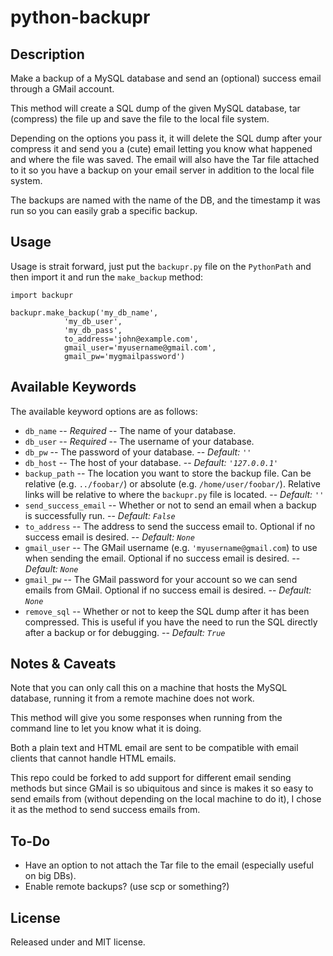# python-backupr

## Description

Make a backup of a MySQL database and send an (optional) success email through a GMail account.

This method will create a SQL dump of the given MySQL database, tar (compress) the file up and save the file to the local file system. 

Depending on the options you pass it, it will delete the SQL dump after your compress it and send you a (cute) email letting you know what happened and where the file was saved. The email will also have the Tar file attached to it so you have a backup on your email server in addition to the local file system.

The backups are named with the name of the DB, and the timestamp it was run so you can easily grab a specific backup.


## Usage

Usage is strait forward, just put the `backupr.py` file on the `PythonPath` and then import it and run the `make_backup` method:

    import backupr
    
    backupr.make_backup('my_db_name', 
                'my_db_user', 
                'my_db_pass', 
                to_address='john@example.com', 
                gmail_user='myusername@gmail.com', 
                gmail_pw='mygmailpassword')


## Available Keywords

The available keyword options are as follows:
                
- `db_name` -- *Required* -- The name of your database.
- `db_user` -- *Required* -- The username of your database.
- `db_pw` -- The password of your database. -- *Default: `''`*
- `db_host` -- The host of your database. -- *Default: `'127.0.0.1'`*
- `backup_path` -- The location you want to store the backup file. Can be relative (e.g. `../foobar/`) or absolute (e.g. `/home/user/foobar/`). Relative links will be relative to where the `backupr.py` file is located. -- *Default: `''`*
- `send_success_email` -- Whether or not to send an email when a backup is successfully run. -- *Default: `False`*
- `to_address` -- The address to send the success email to. Optional if no success email is desired. -- *Default: `None`*
- `gmail_user` -- The GMail username (e.g. `'myusername@gmail.com`) to use when sending the email. Optional if no success email is desired. -- *Default: `None`*
- `gmail_pw` -- The GMail password for your account so we can send emails from GMail. Optional if no success email is desired. -- *Default: `None`*
- `remove_sql` -- Whether or not to keep the SQL dump after it has been compressed. This is useful if you have the need to run the SQL directly after a backup or for debugging. -- *Default: `True`*


## Notes & Caveats

Note that you can only call this on a machine that hosts the MySQL database, running it from a remote machine does not work.

This method will give you some responses when running from the command line to let you know what it is doing.

Both a plain text and HTML email are sent to be compatible with email clients that cannot handle HTML emails.

This repo could be forked to add support for different email sending methods but since GMail is so ubiquitous and since is makes it so easy to send emails from (without depending on the local machine to do it), I chose it as the method to send success emails from.


## To-Do

* Have an option to not attach the Tar file to the email (especially useful on big DBs).
* Enable remote backups? (use scp or something?)


## License

Released under and MIT license.
